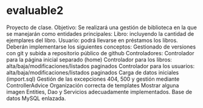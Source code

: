 # evaluable2

Proyecto de clase.
Objetivo:
Se realizará una gestión de biblioteca en la que se manejarán como entidades principales:
Libro: incluyendo la cantidad de ejemplares del libro.
Usuario: podrá llevarse en préstamos los libros.
Deberán implementarse los siguientes conceptos:
Gestionado de versiones con git y subida a repositorio público de github
Controladores:
Controlador para la página inicial separado (home)
Controlador para los libros: alta/baja/modificaciones/listados paginados
Controlador para los usuarios: alta/baja/modificaciones/listados paginados
Carga de datos iniciales (import.sql)
Gestión de las excepciones 404, 500 y gestión mediante ControllerAdvice
Organización correcta de templates
Mostrar alguna imagen
Entities, Dao y Servicios adecuadamente implementados.
Base de datos MySQL enlazada.
